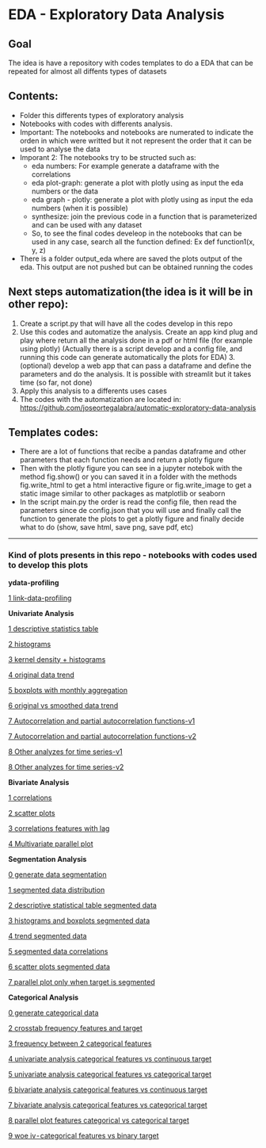 # EDA - Exploratory Data Analysis

## Goal
The idea is have a repository with codes templates to do a EDA that can be repeated for almost all diffents types of datasets


## Contents:
- Folder this differents types of exploratory analysis
- Notebooks with codes with differents analysis. 
- Important: The notebooks and notebooks are numerated to indicate the orden in which were writted but it not represent the order that it can be used to analyse the data
- Imporant 2: The notebooks try to be structed such as:
	- eda numbers: For example generate a dataframe with the correlations
	- eda plot-graph: generate a plot with plotly using as input the eda numbers or the data
	- eda graph - plotly: generate a plot with plotly using as input the eda numbers (when it is possible)
	- synthesize: join the previous code in a function that is parameterized and can be used with any dataset
    - So, to see the final codes develeop in the notebooks that can be used in any case, search all the function defined: Ex def function1(x, y, z)
- There is a folder output_eda where are saved the plots output of the eda. This output are not pushed but can be obtained running the codes


## Next steps automatization(the idea is it will be in other repo):
1. Create a script.py that will have all the codes develop in this repo
2. Use this codes and automatize the analysis. Create an app kind plug and play where return all the analysis done in a pdf or html file (for example using plotly) (Actually there is a script develop and a config file, and running this code can generate automatically the plots for EDA)
3.(optional) develop a web app that can pass a dataframe and define the parameters and do the analysis. It is possible with streamlit but it takes time (so far, not done)
4. Apply this analysis to a differents uses cases
5. The codes with the automatization are located in: https://github.com/joseortegalabra/automatic-exploratory-data-analysis


## Templates codes:
- There are a lot of functions that recibe a pandas dataframe and other parameters that each function needs and return a plotly figure
- Then with the plotly figure you can see in a jupyter notebok with the method fig.show() or you can saved it in a folder with the methods
fig.write_html to get a html interactive figure or fig.write_image to get a static image similar to other packages as matplotlib or seaborn
- In the script main.py the order is read the config file, then read the parameters since de config.json that you will use and finally call the function
to generate the plots to get a plotly figure and finally decide what to do (show, save html, save png, save pdf, etc)


----

### Kind of plots presents in this repo - notebooks with codes used to develop this plots


**ydata-profiling**

[1 link-data-profiling](https://github.com/joseortegalabra/exploratory-data-analysis/tree/main/1_ydata_profiling)


**Univariate Analysis**

[1 descriptive statistics table](https://github.com/joseortegalabra/exploratory-data-analysis/blob/main/2_plots_univariate_analysis/1_table_statistics.ipynb)

[2 histograms](https://github.com/joseortegalabra/exploratory-data-analysis/blob/main/2_plots_univariate_analysis/2_histogram.ipynb)

[3 kernel density + histograms](https://github.com/joseortegalabra/exploratory-data-analysis/blob/main/2_plots_univariate_analysis/3_kernel_density.ipynb)

[4 original data trend](https://github.com/joseortegalabra/exploratory-data-analysis/blob/main/2_plots_univariate_analysis/4_tendency.ipynb)

[5 boxplots with monthly aggregation](https://github.com/joseortegalabra/exploratory-data-analysis/blob/main/2_plots_univariate_analysis/5_boxplot_months.ipynb)

[6 original vs smoothed data trend](https://github.com/joseortegalabra/exploratory-data-analysis/blob/main/2_plots_univariate_analysis/6_smooth_data.ipynb)

[7 Autocorrelation and partial autocorrelation functions-v1](https://github.com/joseortegalabra/exploratory-data-analysis/blob/main/2_plots_univariate_analysis/7_autocorrelations.ipynb)

[7 Autocorrelation and partial autocorrelation functions-v2](https://github.com/joseortegalabra/exploratory-data-analysis/blob/main/2_plots_univariate_analysis/7_autocorrelations_v2.ipynb)

[8 Other analyzes for time series-v1](https://github.com/joseortegalabra/exploratory-data-analysis/blob/main/2_plots_univariate_analysis/8_partial_autocorrelacions.ipynb)

[8 Other analyzes for time series-v2](https://github.com/joseortegalabra/exploratory-data-analysis/blob/main/2_plots_univariate_analysis/8_partial_autocorrelations-v2.ipynb)


**Bivariate Analysis**

[1 correlations](https://github.com/joseortegalabra/exploratory-data-analysis/blob/main/3_plots_bivariate_analysis/1_correlations_pearson.ipynb)

[2 scatter plots](https://github.com/joseortegalabra/exploratory-data-analysis/blob/main/3_plots_bivariate_analysis/2_scatter_dispersion.ipynb)

[3 correlations features with lag](https://github.com/joseortegalabra/exploratory-data-analysis/blob/main/3_plots_bivariate_analysis/3_correlations_features_lag_target.ipynb)

[4 Multivariate parallel plot](https://github.com/joseortegalabra/exploratory-data-analysis/blob/main/3_plots_bivariate_analysis/4_parallel.ipynb)


**Segmentation Analysis**

[0 generate data segmentation](https://github.com/joseortegalabra/exploratory-data-analysis/blob/main/4_plots_segmentation_analysis/0_intro_get_data.ipynb)

[1 segmented data distribution](https://github.com/joseortegalabra/exploratory-data-analysis/blob/main/4_plots_segmentation_analysis/1_distribution_segmentation.ipynb)

[2 descriptive statistical table segmented data](https://github.com/joseortegalabra/exploratory-data-analysis/blob/main/4_plots_segmentation_analysis/2_table_statistics_segmentation.ipynb)

[3 histograms and boxplots segmented data](https://github.com/joseortegalabra/exploratory-data-analysis/blob/main/4_plots_segmentation_analysis/3_histogram_boxplots_segmentation.ipynb)

[4 trend segmented data](https://github.com/joseortegalabra/exploratory-data-analysis/blob/main/4_plots_segmentation_analysis/4_tendency_segmentation.ipynb)

[5 segmented data correlations](https://github.com/joseortegalabra/exploratory-data-analysis/blob/main/4_plots_segmentation_analysis/5_correlations_segmentation.ipynb)

[6 scatter plots segmented data](https://github.com/joseortegalabra/exploratory-data-analysis/blob/main/4_plots_segmentation_analysis/6_scatter_segmentation.ipynb)

[7 parallel plot only when target is segmented](https://github.com/joseortegalabra/exploratory-data-analysis/blob/main/4_plots_segmentation_analysis/7_parallel_target_segmentation.ipynb)


**Categorical Analysis**

[0 generate categorical data](https://github.com/joseortegalabra/exploratory-data-analysis/blob/main/5_plots_categorical_analysis/0_intro_get_data.ipynb)

[2 crosstab frequency features and target](https://github.com/joseortegalabra/exploratory-data-analysis/blob/main/5_plots_categorical_analysis/2_crosstab_freq_features_target.ipynb)

[3 frequency between 2 categorical features](https://github.com/joseortegalabra/exploratory-data-analysis/blob/main/5_plots_categorical_analysis/3_freq_x_cat_x_cat.ipynb)

[4 univariate analysis categorical features vs continuous target](https://github.com/joseortegalabra/exploratory-data-analysis/blob/main/5_plots_categorical_analysis/4_univariate_analysis_x_cat_y_cont.ipynb)

[5 univariate analysis categorical features vs categorical target](https://github.com/joseortegalabra/exploratory-data-analysis/blob/main/5_plots_categorical_analysis/5_univariate_analysis_x_cat_y_cat.ipynb)

[6 bivariate analysis categorical features vs continuous target](https://github.com/joseortegalabra/exploratory-data-analysis/blob/main/5_plots_categorical_analysis/6_bivariate_analysis_x_cat_y_cont.ipynb)

[7 bivariate analysis categorical features vs categorical target](https://github.com/joseortegalabra/exploratory-data-analysis/blob/main/5_plots_categorical_analysis/7_bivariate_analysis_x_cat_y_cat.ipynb)

[8 parallel plot features categorical vs categorical target](https://github.com/joseortegalabra/exploratory-data-analysis/blob/main/5_plots_categorical_analysis/8_parallel_x_cat_y_cat.ipynb)

[9 woe iv - categorical features vs binary target](https://github.com/joseortegalabra/exploratory-data-analysis/blob/main/5_plots_categorical_analysis/9_woe_iv_x_cat_y_cat.ipynb)
